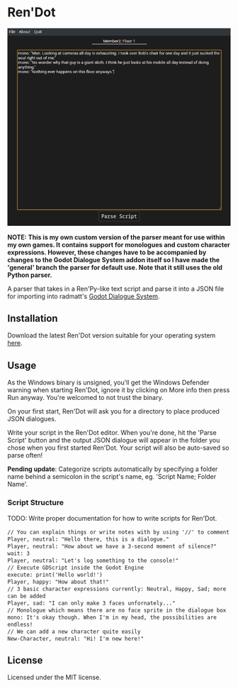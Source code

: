 # Ren'Dot

![screenshot](./assets/screenshot.png)


**NOTE: This is my own custom version of the parser meant for use within my own games. It contains support for monologues and custom character expressions. However, these changes have to be accompanied by changes to the Godot Dialogue System addon itself so I have made the 'general' branch the parser for default use. Note that it still uses the old Python parser.**

A parser that takes in a Ren'Py-like text script and parse it into a JSON file for importing into radmatt's [Godot Dialogue System](https://radmatt.itch.io/godot-dialogue-system).

## Installation

Download the latest Ren'Dot version suitable for your operating system [here](https://github.com/tghgg/RenDot/releases).

## Usage

As the Windows binary is unsigned, you'll get the Windows Defender warning when starting Ren'Dot, ignore it by clicking on More info then press Run anyway. You're welcomed to not trust the binary.

On your first start, Ren'Dot will ask you for a directory to place produced JSON dialogues.

Write your script in the Ren'Dot editor. When you're done, hit the 'Parse Script' button and the output JSON dialogue will appear in the folder you chose when you first started Ren'Dot. Your script will also be auto-saved so parse often!

**Pending update**: Categorize scripts automatically by specifying a folder name behind a semicolon in the script's name, eg. 'Script Name; Folder Name'.

### Script Structure

TODO: Write proper documentation for how to write scripts for Ren'Dot.
```
// You can explain things or write notes with by using '//' to comment
Player, neutral: "Hello there, this is a dialogue."
Player, neutral: "How about we have a 3-second moment of silence?"
wait: 3
Player, neutral: "Let's log something to the console!"
// Execute GDScript inside the Godot Engine
execute: print('Hello world!')
Player, happy: "How about that!"
// 3 basic character expressions currently: Neutral, Happy, Sad; more can be added
Player, sad: "I can only make 3 faces unfornately..."
// Monologue which means there are no face sprite in the dialogue box
mono: It's okay though. When I'm in my head, the possibilities are endless!
// We can add a new character quite easily
New-Character, neutral: "Hi! I'm new here!"
```

## License
Licensed under the MIT license.
